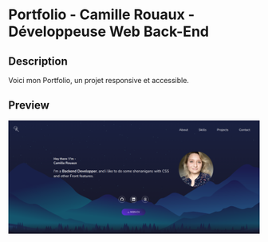 # Portfolio - Camille Rouaux - Développeuse Web Back-End

## Description

Voici mon Portfolio, un projet responsive et accessible.

## Preview

![Portfolio](/assets/image/Portfolio.png)